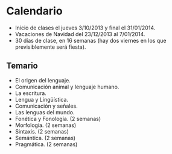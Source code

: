# Calendario

- Inicio de clases el jueves 3/10/2013 y final el 31/01/2014.
- Vacaciones de Navidad del 23/12/2013 al 7/01/2014.
- 30 días de clase, en 16 semanas (hay dos viernes en los que previsiblemente
será fiesta).

## Temario

- El origen del lenguaje.
- Comunicación animal y lenguaje humano.
- La escritura.
- Lengua y Lingüística.
- Comunicación y señales.
- Las lenguas del mundo.
- Fonética y Fonología. (2 semanas)
- Morfología. (2 semanas)
- Sintaxis. (2 semanas)
- Semántica. (2 semanas)
- Pragmática. (2 semanas)



